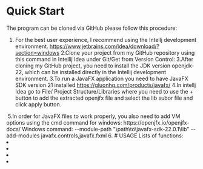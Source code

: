 # Quick Start
The program can be cloned via GitHub please follow this procedure:
1. For the best user experience, I recommend using the Intellj development environment.
  https://www.jetbrains.com/idea/download/?section=windows
2.Clone your project from my GitHub repository using this command in Intellij Idea under Git/Get from Version Control:
   <command> <foto>
3.After cloning my GitHub project, you need to install the JDK version openjdk-22, which can be installed directly in the Intellij development environment.
3.To run a JavaFX application you need to have JavaFX SDK version 21 installed
  https://gluonhq.com/products/javafx/
4.In intellj Idea go to File/ Project Structure/Libraries where you need to use the + button to add the extracted openjfx file and select the lib subor file and click apply button.
  <image>
5.In order for JavaFX files to work properly, you also need to add VM options using the cmd command for windows: 
  https://openjfx.io/openjfx-docs/
  Windows command: --module-path "\path\to\javafx-sdk-22.0.1\lib" --add-modules javafx.controls,javafx.fxml
6. 
# USAGE
Lists of functions: 
<li><strong></strong></li>
<li><strong></strong></li>
<li><strong></strong></li>
<li><strong></strong></li>
